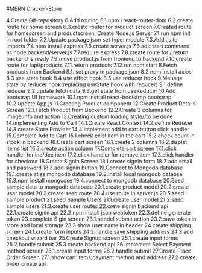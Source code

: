 #MERN Cracker-Store

4.Create Git-repository
6.Add routing
6.1.npm i react-router-dom
6.2.create route for home screen
6.3.create router for product screen
7.Created route for homescreen and productscreen,
Create Node.js Server
7.1.run npm init in root folder
7.2.Update package.json set type: module
7.3.Add .js to imports
7.4.npm install express
7.5.create server.js
7.6.add start command as node backend/server.js
7.7.require express
7.8.create route for / return backend is ready
7.9.move product.js from frontend to backend
7.10.create route for /api/products
7.11.return products
7.12.run npm start
8.Fetch products from Backend
8.1. set proxy in package.json
8.2 npm install axios
8.3 use state hook
8.4 use effect hook
8.5 use reducer hook
9.Manage state by reducer hook(replacing useState hook with reducer)
9.1.define reducer
9.2.update fetch data
9.3.get state from useReducer
10.Add bootstrap UI framework
10.1.npm insttall react-bootstrap bootstrap
10.2.update App.js
11.Creating Product component
12.Create Product Details Screen
12.1.Fetch Product from Backend
12.2.Create 3 columns for image,info and action
13.Creating custom loading style//to be done
14.Implementing Add to Cart
14.1.Create React Context
14.2.define Reducer
14.3.create Store Provider
14.4.Implement add to cart button click handler
15.Complete Add to Cart
15.1.check exist item in the cart
15.2.check count in stock in backend
16.Create cart screen
16.1.create 2 columns
16.2.displat items list
16.3.create action column
17.Complete cart screen
17.1.click handler for inc/dec item
17.2.click handler for remove item
17.3.click handler for checkout
18.Create Signin Screen
18.1.create signin form
18.2.add email and password
18.3.add signin button
19.Connect to Mongodb database
19.1.create atlas mongodb database
19.2.install local mongodb databse
19.3.npm install mongoose
19.4.connect to mongodb database
20.Seed sample data to mongodb database
20.1.create product model
20.2.create user model
20.3.create seed route
20.4.use route in server.js
20.5.seed sample product
21.seed Sample Users
21.1.create user model
21.2.seed sample users
21.3.create user routes
22.crete signin backend api
22.1.create signin api
22.2.npm install json webtoken
22.3.define generate token
23.complete Sigin screen
23.1.handel submit action
23.2.save token in store and local storage
23.3.show user name in header
24.create shipping screen
24.1.create form inputs
24.2.handle save shipping address
24.3.add checkout wizard bar
25.Create Signup screen
25.1.create input forms
25.2.handle submit
25.3.create backend api
26.Implement Select Payment method screen
26.1.create input forms
26.2.handle submit
27.Create Place Order Screen
27.1.show cart items,payment method and address
27.2.create order create api
